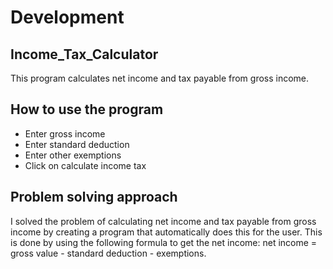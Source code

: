 # Development
## Income_Tax_Calculator
This program calculates net income and tax payable from gross income.

## How to use the program

<ul>

<li>Enter gross income</li>
<li>Enter standard deduction</li>
<li>Enter other exemptions</li>
<li>Click on calculate income tax</li>

</ul>

## Problem solving approach
I solved the problem of calculating net income and tax payable from gross income by creating a program that automatically does this for the user. This is done by using the following formula to get the net income: net income = gross value - standard deduction - exemptions.


